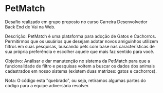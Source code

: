 # PetMatch

Desafio realizado em grupo proposto no curso Carreira Desenvolvedor Back End do Vai na Web.

Descrição: PetMatch é uma plataforma para adoção de Gatos e Cachorros. Permitirmos que os usuários que desejam adotar novos amiguinhos utilizem filtros em suas pesquisas, buscando pets com base nas características de sua própria preferência e escolher aquele que mais faz sentido para você.

Objetivo: Análisar e dar manutenção no sistema da PetMatch para que a funcionalidade de filtro e pesquisas voltem a buscar os dados dos animais cadastrados em nosso sistema (existem duas matrizes: gatos e cachorros).

Nota: O código esta "quebrado", ou seja, retiramos algumas partes do código para a equipe adiversária resolver.
